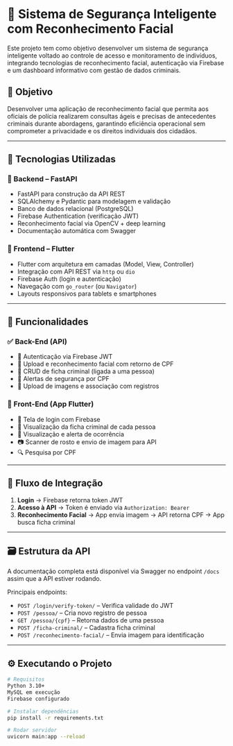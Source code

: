 # 🔐 Sistema de Segurança Inteligente com Reconhecimento Facial

Este projeto tem como objetivo desenvolver um sistema de segurança inteligente voltado ao controle de acesso e monitoramento de indivíduos, integrando tecnologias de reconhecimento facial, autenticação via Firebase e um dashboard informativo com gestão de dados criminais.

## 📌 Objetivo

Desenvolver uma aplicação de reconhecimento facial que permita aos oficiais de polícia realizarem consultas ágeis e precisas de antecedentes criminais
durante abordagens, garantindo eficiência operacional sem comprometer a privacidade e os direitos individuais dos cidadãos.


---

## 🧱 Tecnologias Utilizadas

### 🔧 Backend – FastAPI
- FastAPI para construção da API REST
- SQLAlchemy e Pydantic para modelagem e validação
- Banco de dados relacional (PostgreSQL)
- Firebase Authentication (verificação JWT)
- Reconhecimento facial via OpenCV + deep learning
- Documentação automática com Swagger

### 📱 Frontend – Flutter
- Flutter com arquitetura em camadas (Model, View, Controller)
- Integração com API REST via `http` ou `dio`
- Firebase Auth (login e autenticação)
- Navegação com `go_router` (ou `Navigator`)
- Layouts responsivos para tablets e smartphones

---

## 🧠 Funcionalidades

### ✅ Back-End (API)
- 🔐 Autenticação via Firebase JWT
- 📸 Upload e reconhecimento facial com retorno de CPF
- 👤 CRUD de ficha criminal (ligada a uma pessoa)
- 🛑 Alertas de segurança por CPF
- 📁 Upload de imagens e associação com registros

### 📱 Front-End (App Flutter)
- 🔐 Tela de login com Firebase
- 📑 Visualização da ficha criminal de cada pessoa
- 🚨 Visualização e alerta de ocorrência
- 📷 Scanner de rosto e envio de imagem para API
- 🔍 Pesquisa por CPF

---

## 🔄 Fluxo de Integração

1. **Login** → Firebase retorna token JWT
2. **Acesso à API** → Token é enviado via `Authorization: Bearer`
3. **Reconhecimento Facial** → App envia imagem → API retorna CPF → App busca ficha criminal


---

## 🗃️ Estrutura da API

A documentação completa está disponível via Swagger no endpoint `/docs` assim que a API estiver rodando.

Principais endpoints:

- `POST /login/verify-token/` – Verifica validade do JWT
- `POST /pessoa/` – Cria novo registro de pessoa
- `GET /pessoa/{cpf}` – Retorna dados de uma pessoa
- `POST /ficha-criminal/` – Cadastra ficha criminal
- `POST /reconhecimento-facial/` – Envia imagem para identificação

---

## ⚙️ Executando o Projeto

```bash
# Requisitos
Python 3.10+
MySQL em execução
Firebase configurado

# Instalar dependências
pip install -r requirements.txt

# Rodar servidor
uvicorn main:app --reload
